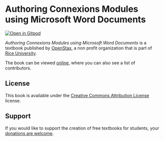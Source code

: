 # Authoring Connexions Modules using Microsoft Word Documents

[![Open in Gitpod](https://gitpod.io/button/open-in-gitpod.svg)](https://gitpod.io/from-referrer/)

_Authoring Connexions Modules using Microsoft Word Documents_ is a textbook published by [OpenStax](https://openstax.org/), a non profit organization that is part of [Rice University](https://www.rice.edu/).

The book can be viewed [online](https://github.com/cnx-user-books/cnxbook-authoring-connexions-modules-using-word-documents/releases/latest), where you can also see a list of contributors.

## License
This book is available under the [Creative Commons Attribution License](./LICENSE) license.

## Support
If you would like to support the creation of free textbooks for students, your [donations are welcome](https://riceconnect.rice.edu/donation/support-openstax-banner).
